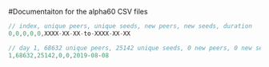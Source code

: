 
#Documentaiton for the alpha60 CSV files

```js
// index, unique peers, unique seeds, new peers, new seeds, duration
0,0,0,0,0,XXXX-XX-XX-to-XXXX-XX-XX

// day 1, 68632 unique peers, 25142 unique seeds, 0 new peers, 0 new seeds, 2019-08-08
1,68632,25142,0,0,2019-08-08
```